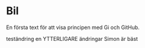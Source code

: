 # Bil

En första text för att visa principen med Gi och GitHub.

teständring
en YTTERLIGARE ändringar
Simon är bäst
